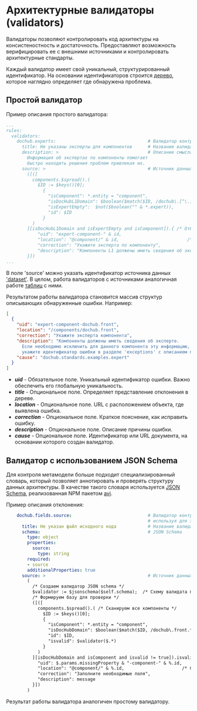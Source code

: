 # Архитектурные валидаторы (validators)

Валидаторы позволяют контролировать код архитектуры на консистеностность и достаточность. Предоставляют возможность
верифицировать ее с внешними источниками и контролировать архитектурные стандарты.

Каждый валидатор имеет свой уникальный, структурированный идентификатор. На основании идентификаторов строится
[дерево](/problems), которое наглядно определяет где обнаружена проблема.

## Простой валидатор

Пример описания простого валидатора:
```yaml
...
rules:
  validators:
    dochub.experts:                                   # Валидатор контролирует заполнение поля expert для компонентов L1
      title: Не указаны эксперты для компонентов      # Название валидатора
      description: >                                  # Описание смысла валиадтора
        Информация об экспертах по компоненты помогает  
        быстро находить решения проблем привлекая их.  
      source: >                                       # Источник данных об ошибках. В данном случае JSONata запрос
        ([([
          components.$spread().(                                                /* Сканируем все компоненты */
            $ID := $keys()[0];
              {                                                                 /* Генерируем массив признаков проблем */
                "isComponent": *.entity = "component",                          /* Это компонент */
                "isDocHubL1Domain": $boolean($match($ID, /dochub\.[^\.]*$/)),   /* в домене DocHub L1 */
                "isExpertEmpty":  $not($boolean("" & *.expert)),                /* и поле expert не заполнено */
                "id": $ID
              }
          )        
        ][isDocHubL1Domain and isExpertEmpty and isComponent]).{ /* Отбираем все компоненты где поле 'expert' пустое*/
            "uid": "expert-component-" & id,                                    /* Уникальный идентификатор выявленной ошибки */
            "location": "@component/" & id,                          /* Ссылка на расположение объекта ошибки */
            "correction": "Укажите эксперта по компоненту",                     /* Рекомендации как исправить проблему */
            "description": "Компоненты L1 должены иметь сведения об экспертах."
        }])
...
```

В поле 'source' можно указать идентификатор источника данных ['dataset'](/docs/dochub.datasets). 
В целом, работа валидаторов с источниками аналогичная работе [таблиц](/docs/dochub.tables) с ними. 

Результатом работы валидатора становится массив структур описывающих обнаруженные ошибки. Например:

```JSON
[
  {
    "uid": "expert-component-dochub.front",
    "location": "/components/dochub.front",
    "correction": "Укажите эксперта компонента",
    "description": "Компоненты должены иметь сведения об эксперте. 
      Если необходимо исключить для данного компонента эту информацию,
      укажите идентификатор ошибки в разделе 'exceptions' с описанием причины",
    "cause": "dochub.standards.examples.expert"
  }
]
```

* ***uid*** - Обязательное поле. Уникальный идентификатор ошибки. Важно обеспечить его глобальную уникальность.
* ***title*** - Опциональное поле. Определяет представление отклонения в дереве.
* ***location*** - Опциональное поле. URL с расположением объекта, где выявлена ошибка.
* ***correction*** - Опциональное поле. Краткое пояснение, как исправить ошибку.
* ***description*** - Опциональное поле. Описание причины ошибки.
* ***cause*** - Опциональное поле. Идентификатор или URL документа, на основании которого создан валидатор.

## Валидатор с использованием JSON Schema

Для контроля метамодели больше подходит специализированный словарь, который позволяет аннотировать и проверять 
структуру данных архитектуры. В качестве такого словаря используется [JSON Schema](https://json-schema.org/), 
реализованная NPM пакетом [avj](https://www.npmjs.com/package/ajv).

Пример описания отклонения:
```yaml
    dochub.fields.source:                             # Валидатор контролирует заполнение поля указывающего на исходник для домена DocHub
                                                      # используя для этого JSON schema (https://json-schema.org/)
      title: Не указан файл исходного кода            # Название валидатора
      schema:                                         # JSON Schema
        type: object
        properties:
          source:
            type: string
        required:
        - source
        additionalProperties: true
      source: >                                       # Источник данных об ошибках
        (
          /* Создаем валидатор JSON schema */
          $validator := $jsonschema($self.schema);  /* Схему валидата получаем из контекста отклонения*/
          /* Формируем базу для проверки */
          ([([
            components.$spread().( /* Сканируем все компоненты */
              $ID := $keys()[0];
              {                                                               /* Генерируем массив признаков проблем */
                "isComponent": *.entity = "component",                        /* Это компонент */
                "isDocHubDomain": $boolean($match($ID, /dochub\.front.*/)),   /* в домене DocHub */
                "id": $ID,                                                    /* Запоминаем идентификатор компонента */
                "isvalid": $validator($.*)                                    /* Валидируем компонент по схеме */									
              }
            )        
          ][isDocHubDomain and isComponent and isvalid != true]).isvalid.{    /* Генерируем отклонения по выявленным нарушениям */
            "uid": $.params.missingProperty & "-component-" & %.id,           /* Уникальный идентификатор выявленной ошибки */
            "location": "@component/" & %.id,                      /* Ссылка на расположение объекта ошибки */
            "correction": "Заполните необходимые поля",                       /* Рекомендации как исправить проблему */
            "description": message
          }])
        )
```

Результат работы валидатора аналогичен простому валидатору.


